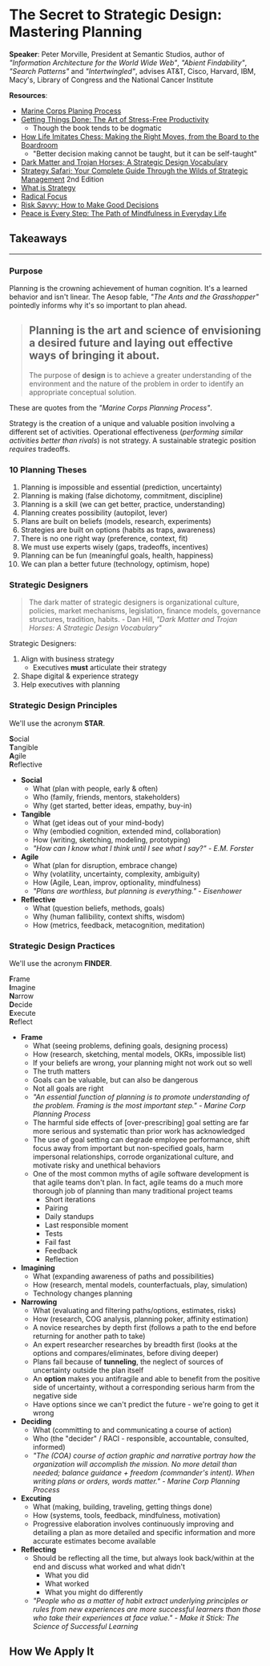 # The Secret to Strategic Design: Mastering Planning

__Speaker__: Peter Morville, President at Semantic Studios, author of _"Information Architecture for the World Wide Web"_, _"Abient Findability"_, _"Search Patterns"_ and _"Intertwingled"_, advises AT&T, Cisco, Harvard, IBM, Macy's, Library of Congress and the National Cancer Institute

__Resources__:

- [Marine Corps Planing Process](https://www.mca-marines.org/files/MCWP%205-1%20MCPP.pdf)
- [Getting Things Done: The Art of Stress-Free Productivity](https://www.amazon.com/Getting-Things-Done-Stress-Free-Productivity/dp/0142000280)
    - Though the book tends to be dogmatic
- [How Life Imitates Chess: Making the Right Moves, from the Board to the Boardroom](https://www.amazon.com/How-Life-Imitates-Chess-Boardroom/dp/1596913886)
    - "Better decision making cannot be taught, but it can be self-taught"
- [Dark Matter and Trojan Horses; A Strategic Design Vocabulary](https://www.amazon.com/Dark-Matter-Trojan-Horses-Vocabulary/dp/0992914639)
- [Strategy Safari; Your Complete Guide Through the Wilds of Strategic Management](https://www.amazon.com/Strategy-Safari-Complete-Strategic-Management/dp/0273719580/ref=sr_1_2?s=books&ie=UTF8&qid=1490819889&sr=1-2&keywords=strategy+safari) 2nd Edition
- [What is Strategy](https://hbr.org/product/what-is-strategy/an/96608-PDF-ENG)
- [Radical Focus](https://www.amazon.com/Radical-Focus-Achieving-Important-Objectives-ebook/dp/B01BFKJA0Y)
- [Risk Savvy: How to Make Good Decisions](https://www.amazon.com/Risk-Savvy-Make-Good-Decisions-ebook/dp/B00DMCPOA4)
- [Peace is Every Step: The Path of Mindfulness in Everyday Life](https://www.amazon.com/Peace-Every-Step-Mindfulness-Everyday/dp/B00WY7MELU)



## Takeaways

---

### Purpose

Planning is the crowning achievement of human cognition. It's a learned behavior and isn't linear. The Aesop fable, _"The Ants and the Grasshopper"_ pointedly informs why it's so important to plan ahead.

> Planning is the art and science of envisioning a desired future and laying out effective ways of bringing it about.
> ---
> The purpose of __design__ is to achieve a greater understanding of the environment and the nature of the problem in order to identify an appropriate conceptual solution.

These are quotes from the _"Marine Corps Planning Process"_.

Strategy is the creation of a unique and valuable position involving a different set of activities.
Operational effectiveness (_performing similar activities better than rivals_) is not strategy.
A sustainable strategic position _requires_ tradeoffs.

### 10 Planning Theses

1. Planning is impossible and essential (prediction, uncertainty)
2. Planning is making (false dichotomy, commitment, discipline)
3. Planning is a skill (we can get better, practice, understanding)
4. Planning creates possibility (autopilot, lever)
5. Plans are built on beliefs (models, research, experiments)
6. Strategies are built on options (habits as traps, awareness)
7. There is no one right way (preference, context, fit)
8. We must use experts wisely (gaps, tradeoffs, incentives)
9. Planning can be fun (meaningful goals, health, happiness)
10. We can plan a better future (technology, optimism, hope)

### Strategic Designers

> The dark matter of strategic designers is organizational culture, policies, market mechanisms, legislation, finance models, governance structures, tradition, habits.
> \- Dan Hill, _"Dark Matter and Trojan Horses: A Strategic Design Vocabulary"_

Strategic Designers:

1. Align with business strategy
    * Executives __must__ articulate their strategy
2. Shape digital & experience strategy
3. Help executives with planning

### Strategic Design Principles

We'll use the acronym __STAR__.

<strong>S</strong>ocial <br/>
<strong>T</strong>angible <br/>
<strong>A</strong>gile <br/>
<strong>R</strong>eflective

- __Social__
    - What (plan with people, early & often)
    - Who (family, friends, mentors, stakeholders)
    - Why (get started, better ideas, empathy, buy-in)
- __Tangible__
    - What (get ideas out of your mind-body)
    - Why (embodied cognition, extended mind, collaboration)
    - How (writing, sketching, modeling, prototyping)
    - _"How can I know what I think until I see what I say?" - E.M. Forster_
- __Agile__
    - What (plan for disruption, embrace change)
    - Why (volatility, uncertainty, complexity, ambiguity)
    - How (Agile, Lean, improv, optionality, mindfulness)
    - _"Plans are worthless, but planning is everything." - Eisenhower_
- __Reflective__
    - What (question beliefs, methods, goals)
    - Why (human fallibility, context shifts, wisdom)
    - How (metrics, feedback, metacognition, meditation)

### Strategic Design Practices

We'll use the acronym __FINDER__.

<strong>F</strong>rame <br/>
<strong>I</strong>magine <br/>
<strong>N</strong>arrow <br/>
<strong>D</strong>ecide <br/>
<strong>E</strong>xecute <br/>
<strong>R</strong>eflect

- __Frame__
    - What (seeing problems, defining goals, designing process)
    - How (research, sketching, mental models, OKRs, impossible list)
    - If your beliefs are wrong, your planning might not work out so well
    - The truth matters
    - Goals can be valuable, but can also be dangerous
    - Not all goals are right
    - _"An essential function of planning is to promote understanding of the problem. Framing is the most important step." - Marine Corp Planning Process_
    - The harmful side effects of [over-prescribing] goal setting are far more serious and systematic than prior work has acknowledged
    - The use of goal setting can degrade employee performance, shift focus away from important but non-specified goals, harm impersonal relationships, corrode organizational culture, and motivate risky and unethical behaviors
    - One of the most common myths of agile software development is that agile teams don't plan. In fact, agile teams do a much more thorough job of planning than many traditional project teams
        - Short iterations
        - Pairing
        - Daily standups
        - Last responsible moment
        - Tests
        - Fail fast
        - Feedback
        - Reflection
- __Imagining__
    - What (expanding awareness of paths and possibilities)
    - How (research, mental models, counterfactuals, play, simulation)
    - Technology changes planning
- __Narrowing__
    - What (evaluating and filtering paths/options, estimates, risks)
    - How (research, COG analysis, planning poker, affinity estimation)
    - A novice researches by depth first (follows a path to the end before returning for another path to take)
    - An expert researcher researches by breadth first (looks at the options and compares/eliminates, before diving deeper)
    - Plans fail because of __tunneling__, the neglect of sources of uncertainty outside the plan itself
    - An __option__ makes you antifragile and able to benefit from the positive side of uncertainty, without a corresponding serious harm from the negative side
    - Have options since we can't predict the future - we're going to get it wrong
- __Deciding__
    - What (committing to and communicating a course of action)
    - Who (the "decider" / RACI - responsible, accountable, consulted, informed)
    - _"The (COA) course of action graphic and narrative portray how the organization will accomplish the mission. No more detail than needed; balance guidance + freedom (commander's intent). When writing plans or orders, words matter." - Marine Corp Planning Process_
- __Excuting__
    - What (making, building, traveling, getting things done)
    - How (systems, tools, feedback, mindfulness, motivation)
    - Progressive elaboration involves continuously improving and detailing a plan as more detailed and specific information and more accurate estimates become available
- __Reflecting__
    - Should be reflecting all the time, but always look back/within at the end and discuss what worked and what didn't
        - What you did
        - What worked
        - What you might do differently
    - _"People who as a matter of habit extract underlying principles or rules from new experiences are more successful learners than those who take their experiences at face value." - Make it Stick: The Science of Successful Learning_


## How We Apply It